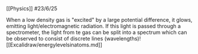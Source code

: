 [[Physics]]
#23/6/25

When a low density gas is "excited" by a large potential difference, it glows, emitting light/electromagnetic radiation.
If this light is passed through a spectrometer, the light from te gas can be split into a spectrum which can be observed to consist of discrete lines (wavelengths)![[Excalidraw/energylevelsinatoms.md]]